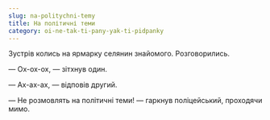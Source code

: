 ```yaml
---
slug: na-politychni-temy
title: На політичні теми
category: oi-ne-tak-ti-pany-yak-ti-pidpanky
---
```

Зустрів колись на ярмарку селянин знайомого. Розговорились.

— Ох-ох-ох, — зітхнув один.

— Ах-ах-ах, — відповів другий.

— Не розмовлять на політичні теми!  — гаркнув поліцейський, проходячи мимо.
